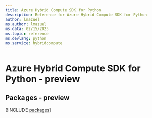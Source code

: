 ```yaml
---
title: Azure Hybrid Compute SDK for Python
description: Reference for Azure Hybrid Compute SDK for Python
author: lmazuel
ms.author: lmazuel
ms.data: 02/15/2023
ms.topic: reference
ms.devlang: python
ms.service: hybridcompute
---
```

# Azure Hybrid Compute SDK for Python - preview
## Packages - preview
[!INCLUDE [packages](hybrid-compute-index.md)]